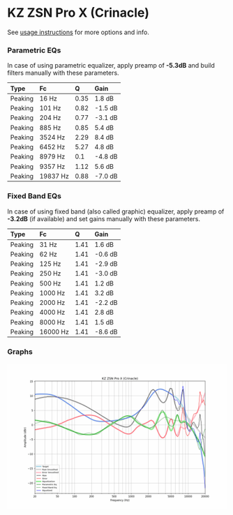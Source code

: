# KZ ZSN Pro X (Crinacle)
See [usage instructions](https://github.com/jaakkopasanen/AutoEq#usage) for more options and info.

### Parametric EQs
In case of using parametric equalizer, apply preamp of **-5.3dB** and build filters manually
with these parameters. 


| Type    | Fc       |    Q | Gain    |
|:--------|:---------|:-----|:--------|
| Peaking | 16 Hz    | 0.35 | 1.8 dB  |
| Peaking | 101 Hz   | 0.82 | -1.5 dB |
| Peaking | 204 Hz   | 0.77 | -3.1 dB |
| Peaking | 885 Hz   | 0.85 | 5.4 dB  |
| Peaking | 3524 Hz  | 2.29 | 8.4 dB  |
| Peaking | 6452 Hz  | 5.27 | 4.8 dB  |
| Peaking | 8979 Hz  | 0.1  | -4.8 dB |
| Peaking | 9357 Hz  | 1.12 | 5.6 dB  |
| Peaking | 19837 Hz | 0.88 | -7.0 dB |

### Fixed Band EQs
In case of using fixed band (also called graphic) equalizer, apply preamp of **-3.2dB**
(if available) and set gains manually with these parameters.

| Type    | Fc       |    Q | Gain    |
|:--------|:---------|:-----|:--------|
| Peaking | 31 Hz    | 1.41 | 1.6 dB  |
| Peaking | 62 Hz    | 1.41 | -0.6 dB |
| Peaking | 125 Hz   | 1.41 | -2.9 dB |
| Peaking | 250 Hz   | 1.41 | -3.0 dB |
| Peaking | 500 Hz   | 1.41 | 1.2 dB  |
| Peaking | 1000 Hz  | 1.41 | 3.2 dB  |
| Peaking | 2000 Hz  | 1.41 | -2.2 dB |
| Peaking | 4000 Hz  | 1.41 | 2.8 dB  |
| Peaking | 8000 Hz  | 1.41 | 1.5 dB  |
| Peaking | 16000 Hz | 1.41 | -8.6 dB |

### Graphs
![](./KZ%20ZSN%20Pro%20X%20(Crinacle).png)